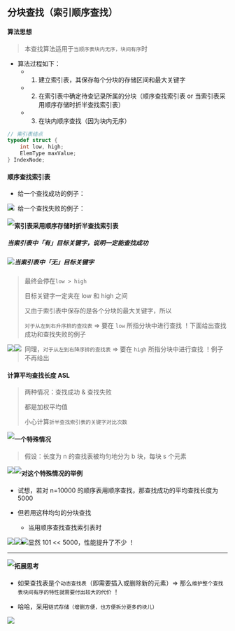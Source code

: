 ## 分块查找（索引顺序查找）

#### 算法思想

> 本查找算法适用于`当顺序表块内无序，块间有序`时

- 算法过程如下：
  - 1. 建立索引表，其保存每个分块的存储区间和最大关键字
  - 2. 在索引表中确定待查记录所属的分块（顺序查找索引表 or 当索引表采用顺序存储时折半查找索引表）
  - 3. 在块内顺序查找（因为块内无序）

```c
// 索引表结点
typedef struct {
    int low, high;
    ElemType maxValue;
} IndexNode;
```

#### 顺序查找索引表

- 给一个查找成功的例子：

<img src='https://gitee.com/pj-l/imgs-1/raw/master/screenShot/image-20211103093609193.png' style='float: left;'></img>

- 给一个查找失败的例子：

<img src='https://gitee.com/pj-l/imgs-1/raw/master/screenShot/image-20211103093732653.png' style='float: left;'></img>

#### 索引表采用顺序存储时折半查找索引表

##### 当索引表中「有」目标关键字，说明一定能查找成功

<img src='https://gitee.com/pj-l/imgs-1/raw/master/screenShot/image-20211103095445615.png' style='float: left;'></img>

##### 当索引表中「无」目标关键字

> 最终会停在`low > high`
>
> 目标关键字一定夹在 low 和 high 之间
>
> 又由于索引表中保存的是各个分块的最大关键字，所以
>
> `对于从左到右升序排的查找表` => 要在 `low` 所指分块中进行查找 ！下面给出查找成功和查找失败的例子

<img src='https://gitee.com/pj-l/imgs-1/raw/master/screenShot/image-20211102204036535.png' style='float: left;'></img>

<img src='https://gitee.com/pj-l/imgs-1/raw/master/screenShot/image-20211102205702408.png' style='float: left;'></img>

> 同理，`对于从左到右降序排的查找表` => 要在 `high` 所指分块中进行查找 ！例子不再给出

#### 计算平均查找长度 ASL

> 两种情况：查找成功 & 查找失败
>
> 都是加权平均值
>
> 小心计算`折半查找索引表的关键字对比次数`

<img src='https://gitee.com/pj-l/imgs-1/raw/master/screenShot/image-20211103105311243.png' style='float: left;'></img>

#### 一个特殊情况

> 假设：长度为 n 的查找表被均匀地分为 b 块，每块 s 个元素

<img src='https://gitee.com/pj-l/imgs-1/raw/master/screenShot/image-20211103105541822.png' style='float: left;'></img>

<img src='https://gitee.com/pj-l/imgs-1/raw/master/screenShot/image-20211103105656033.png' style='float: left;'></img>

#### 对这个特殊情况的举例

- 试想，若对 n=10000 的顺序表用顺序查找，那查找成功的平均查找长度为 5000

- 但若用这种均匀的分块查找
  - 当用顺序查找查找索引表时

<img src='https://gitee.com/pj-l/imgs-1/raw/master/screenShot/image-20211103111534031.png' style='float: left;'></img>

<img src='https://gitee.com/pj-l/imgs-1/raw/master/screenShot/image-20211103111624088.png' style='float: left;'></img>

<img src='https://gitee.com/pj-l/imgs-1/raw/master/screenShot/image-20211103111736435.png' style='float: left;'></img>

- 显然 101 << 5000，性能提升了不少 ！

---

<img src='https://gitee.com/pj-l/imgs-1/raw/master/screenShot/image-20211103112102177.png' style='float: left;'></img>

#### 拓展思考

- 如果查找表是个`动态查找表`（即需要插入或删除新的元素）=> 那么`维护整个查找表块间有序的特性就需要付出较大的代价` ！

- 哈哈，采用`链式存储（增删方便，也方便拆分更多的块儿）`

<img src='https://gitee.com/pj-l/imgs-1/raw/master/screenShot/image-20211103113524431.png' style='float: left;'></img>
